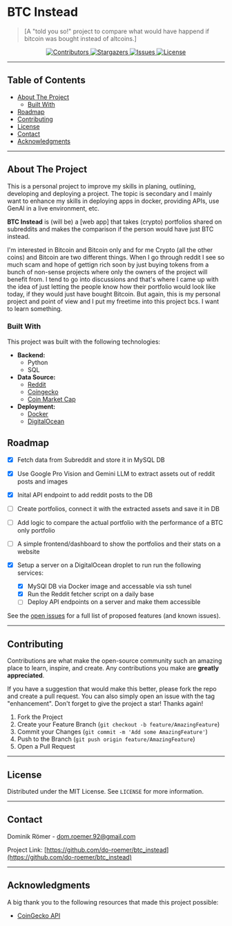 # BTC Instead

> [A "told you so!" project to compare what would have happend if bitcoin was bought instead of altcoins.]

<!-- BADGES -->
<div align="center">
  <a href="https://github.com/do-roemer/btc_instead/graphs/contributors">
    <img src="https://img.shields.io/github/contributors/do-roemer/btc_instead.svg?style=for-the-badge" alt="Contributors">
  </a>
  <a href="https://github.com/do-roemer/btc_instead/stargazers">
    <img src="https://img.shields.io/github/stars/do-roemer/btc_instead.svg?style=for-the-badge" alt="Stargazers">
  </a>
  <a href="https://github.com/do-roemer/btc_instead/issues">
    <img src="https://img.shields.io/github/issues/do-roemer/btc_instead.svg?style=for-the-badge" alt="Issues">
  </a>
  <a href="https://github.com/do-roemer/btc_instead/blob/main/LICENSE">
    <img src="https://img.shields.io/github/license/do-roemer/btc_instead.svg?style=for-the-badge" alt="License">
  </a>
</div>

---

## Table of Contents

- [About The Project](#about-the-project)
  - [Built With](#built-with)
- [Roadmap](#roadmap)
- [Contributing](#contributing)
- [License](#license)
- [Contact](#contact)
- [Acknowledgments](#acknowledgments)

---

## About The Project
This is a personal project to improve my skills in planing, outlining, developing and deploying a project. The topic is secondary and I mainly want 
to enhance my skills in deploying apps in docker, providing APIs, use GenAI in a live environment, etc.

**BTC Instead** is (will be) a [web app] that takes (crypto) portfolios shared on subreddits and makes the comparison if the person would have just BTC instead.

I'm interested in Bitcoin and Bitcoin only and for me Crypto (all the other coins) and Bitcoin are two different things. When I go through reddit I see so much scam and hope of gettign rich soon by just buying tokens from a bunch of non-sense projects where only the owners of the project will benefit from. I tend to go into discussions and that's where I came up with the idea of just letting the people know how their portfolio would look like today, if they would just have bought Bitcoin.
But again, this is my personal project and point of view and I put my freetime into this project bcs. I want to learn something.  


### Built With
This project was built with the following technologies:

*   **Backend:**
    *   Python
    *   SQL
*   **Data Source:**
    *   [Reddit](https://www.reddit.com/)
    *   [Coingecko](https://www.coingecko.com/en/api)
    *   [Coin Market Cap](https://coinmarketcap.com/)
*   **Deployment:**
    *   [Docker](https://www.docker.com/)
    *   [DigitalOcean](https://www.digitalocean.com/?utm_medium=affiliates&utm_source=impact&utm_campaign=5843390&utm_content=&irgwc=1&irclickid=26qU8X2M3xycUKKQFXWM90G3UksR9myKHS-MSA0&gad_source=1&gad_campaignid=21599698028&gbraid=0AAAAA9nmATaLXItjrn6VOE-5tHVqB6d9s&gclid=Cj0KCQjwxo_CBhDbARIsADWpDH4-WlE2SLXl7F8N4tatOB1JLCnyI6nOvNTOZGCQbvhIl1WnTGcpkQoaAlWUEALw_wcB)

## Roadmap

- [x] Fetch data from Subreddit and store it in MySQL DB
- [x] Use Google Pro Vision and Gemini LLM to extract assets out of reddit posts and images
- [x] Inital API endpoint to add reddit posts to the DB 
- [ ] Create portfolios, connect it with the extracted assets and save it in DB
- [ ] Add logic to compare the actual portfolio with the performance of a BTC only portfolio
- [ ]  A simple frontend/dashboard to show the portfolios and their stats on a website

- [x] Setup a server on a DigitalOcean droplet to run run the following services:
  - [x]  MySQl DB via Docker image and accessable via ssh tunel
  - [x]  Run the Reddit fetcher script on a daily base
  - [ ]  Deploy API endpoints on a server and make them accessible

See the [open issues](https://github.com/[YOUR_USERNAME]/btc_instead/issues) for a full list of proposed features (and known issues).

---

## Contributing

Contributions are what make the open-source community such an amazing place to learn, inspire, and create. Any contributions you make are **greatly appreciated**.

If you have a suggestion that would make this better, please fork the repo and create a pull request. You can also simply open an issue with the tag "enhancement".
Don't forget to give the project a star! Thanks again!

1.  Fork the Project
2.  Create your Feature Branch (`git checkout -b feature/AmazingFeature`)
3.  Commit your Changes (`git commit -m 'Add some AmazingFeature'`)
4.  Push to the Branch (`git push origin feature/AmazingFeature`)
5.  Open a Pull Request

---

## License

Distributed under the MIT License. See `LICENSE` for more information.

---

## Contact

Dominik Römer  - [dom.roemer.92@gmail.com](mailto:dom.roemer.92@gmail.com)

Project Link: [https://github.com/do-roemer/btc_instead](https://github.com/do-roemer/btc_instead)

---

## Acknowledgments

A big thank you to the following resources that made this project possible:
*   [CoinGecko API](https://www.coingecko.com/en/api)


<!-- MARKDOWN LINKS & IMAGES -->
<!-- https://www.markdownguide.org/basic-syntax/#reference-style-links -->
